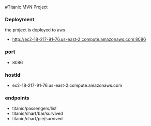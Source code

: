 #Titanic MVN Project

### Deployment
the project is deployed to aws
* http://ec2-18-217-91-76.us-east-2.compute.amazonaws.com:8086


### port
 * 8086
### hostId
 * ec2-18-217-91-76.us-east-2.compute.amazonaws.com
### endpoints
* titanic/passengers/list
* titanic/chart/bar/survived
* titanic/chart/pie/survived


